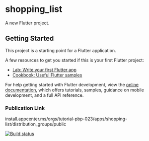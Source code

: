# shopping_list

A new Flutter project.

## Getting Started

This project is a starting point for a Flutter application.

A few resources to get you started if this is your first Flutter project:

- [Lab: Write your first Flutter app](https://docs.flutter.dev/get-started/codelab)
- [Cookbook: Useful Flutter samples](https://docs.flutter.dev/cookbook)

For help getting started with Flutter development, view the
[online documentation](https://docs.flutter.dev/), which offers tutorials,
samples, guidance on mobile development, and a full API reference.

### Publication Link
install.appcenter.ms/orgs/tutorial-pbp-023/apps/shopping-list/distribution_groups/public

[![Build status](https://build.appcenter.ms/v0.1/apps/16d5779f-f920-46d3-a9aa-bfad512c664d/branches/main/badge)](https://appcenter.ms)
